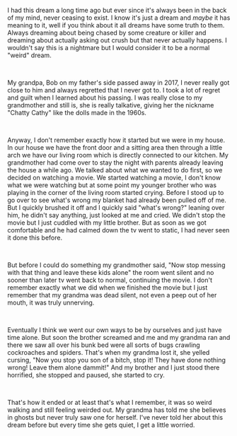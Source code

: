  

I had this dream a long time ago but ever since it's always been in the back of my mind, never ceasing to exist. I know it's just a dream and *maybe* it has meaning to it, well if you think about it all dreams have some truth to them. Always dreaming about being chased by some creature or killer and dreaming about actually asking out crush but that never actually happens. I wouldn't say this is a nightmare but I would consider it to be a normal "weird" dream.

&#x200B;

My grandpa, Bob on my father's side passed away in 2017, I never really got close to him and always regretted that I never got to. I took a lot of regret and guilt when I learned about his passing. I was really close to my grandmother and still is, she is really talkative, giving her the nickname "Chatty Cathy" like the dolls made in the 1960s.

&#x200B;

Anyway, I don't remember exactly how it started but we were in my house. In our house we have the front door and a sitting area then through a little arch we have our living room which is directly connected to our kitchen. My grandmother had come over to stay the night with parents already leaving the house a while ago. We talked about what we wanted to do first, so we decided on watching a movie. We started watching a movie, I don't know what we were watching but at some point my younger brother who was playing in the corner of the living room started crying. Before I stood up to go over to see what's wrong my blanket had already been pulled off of me. But I quickly brushed it off and I quickly said "what's wrong?" leaning over him, he didn't say anything, just looked at me and cried. We didn't stop the movie but I just cuddled with my little brother. But as soon as we got comfortable and he had calmed down the tv went to static, I had never seen it done this before.

&#x200B;

But before I could do something my grandmother said, "Now stop messing with that thing and leave these kids alone" the room went silent and no sooner than later tv went back to normal, continuing the movie. I don't remember exactly what we did when we finished the movie but I just remember that my grandma was dead silent, not even a peep out of her mouth, it was truly unnerving.

&#x200B;

Eventually I think we went our own ways to be by ourselves and just have time alone. But soon the brother screamed and me and my grandma ran and there we saw all over his bunk bed were all sorts of bugs crawling cockroaches and spiders. That's when my grandma lost it, she yelled cursing, "Now you stop you son of a bitch, stop it! They have done nothing wrong! Leave them alone dammit!" And my brother and I just stood there horrified, she stopped and paused, she started to cry.

&#x200B;

That's how it ended or at least that's what I remember, it was so weird walking and still feeling weirded out. My grandma has told me she believes in ghosts but never truly saw one for herself. I've never told her about this dream before but every time she gets quiet, I get a little worried.